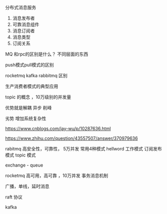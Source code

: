 分布式消息服务
1. 消息发布者
2. 可靠消息组件
3. 消息订阅者
4. 消息类型
5. 订阅关系

MQ 和rpc的区别是什么？ 
不同层面的东西

push模式pull模式的区别

rocketmq kafka rabbitmq 区别

生产消费者模式的典型应用

topic 的概念 ，10万级别的并发量

优势就是解耦 异步 削峰 

劣势 增加系统复杂性

https://www.cnblogs.com/jay-wu/p/10287636.html

https://www.zhihu.com/question/43557507/answer/370979636

rabitmq 
高安全性，可靠性， 5万并发
常用4种模式 
hellword 工作模式 订阅发布模式 topic 模式

exchange - queue

rocketmq
高可用，高可靠 ，10万并发
事务消息机制

广播，单线，延时消息

raft 协议

kafka
